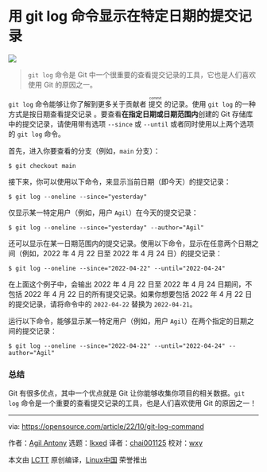 [#]: subject: "How to display commits created on a specific day with the git log command"
[#]: via: "https://opensource.com/article/22/10/git-log-command"
[#]: author: "Agil Antony https://opensource.com/users/agantony"
[#]: collector: "lkxed"
[#]: translator: "chai001125"
[#]: reviewer: "wxy"
[#]: publisher: "wxy"
[#]: url: "https://linux.cn/article-15220-1.html"

用 git log 命令显示在特定日期的提交记录
======

![](https://img.linux.net.cn/data/attachment/album/202211/06/085449j5diiljl7dzgdr0z.jpg)

> `git log` 命令是 Git 中一个很重要的查看提交记录的工具，它也是人们喜欢使用 Git 的原因之一。

`git log` 命令能够让你了解到更多关于贡献者 <ruby>提交<rt>commit</rt></ruby> 的记录。使用 `git log` 的一种方式是按日期查看提交记录 。要查看**在指定日期或日期范围内**创建的 Git 存储库中的提交记录，请使用带有选项 `--since` 或 `--until` 或者同时使用以上两个选项的 `git log` 命令。

首先，进入你要查看的分支（例如，`main` 分支）：

```
$ git checkout main
```

接下来，你可以使用以下命令，来显示当前日期（即今天）的提交记录：

```
$ git log --oneline --since="yesterday"
```

仅显示某一特定用户（例如，用户 `Agil`）在今天的提交记录：

```
$ git log --oneline --since="yesterday" --author="Agil"
```

还可以显示在某一日期范围内的提交记录。使用以下命令，显示在任意两个日期之间（例如，2022 年 4 月 22 日至 2022 年 4 月 24 日）的提交记录：

```
$ git log --oneline --since="2022-04-22" --until="2022-04-24"
```

在上面这个例子中，会输出 2022 年 4 月 22 日至 2022 年 4 月 24 日期间，不包括 2022 年 4 月 22 日的所有提交记录。如果你想要包括 2022 年 4 月 22 日的提交记录，请将命令中的 `2022-04-22` 替换为 `2022-04-21`。

运行以下命令，能够显示某一特定用户（例如，用户 `Agil`）在两个指定的日期之间的提交记录：

```
$ git log --oneline --since="2022-04-22" --until="2022-04-24" --author="Agil"
```

### 总结

Git 有很多优点，其中一个优点就是 Git 让你能够收集你项目的相关数据。`git log` 命令是一个重要的查看提交记录的工具，也是人们喜欢使用 Git 的原因之一！

--------------------------------------------------------------------------------

via: https://opensource.com/article/22/10/git-log-command

作者：[Agil Antony][a]
选题：[lkxed][b]
译者：[chai001125](https://github.com/chai001125)
校对：[wxy](https://github.com/wxy)

本文由 [LCTT](https://github.com/LCTT/TranslateProject) 原创编译，[Linux中国](https://linux.cn/) 荣誉推出

[a]: https://opensource.com/users/agantony
[b]: https://github.com/lkxed

